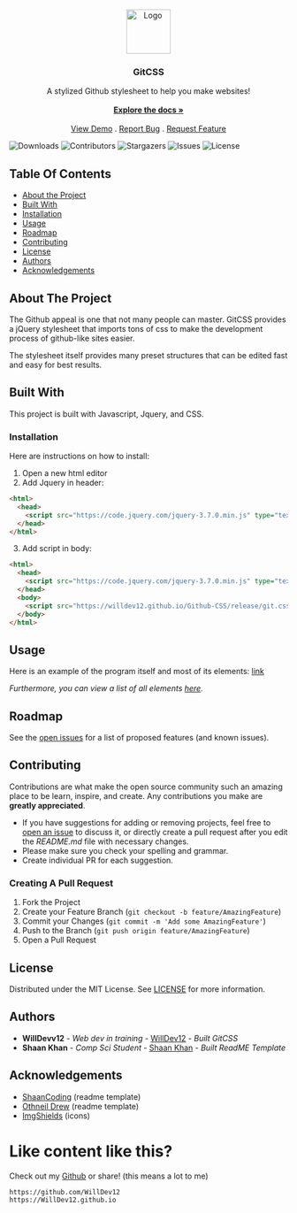 <br/>
<p align="center">
  <a href="https://github.com/WillDev12/Github-CSS">
    <img src="https://cdn.icon-icons.com/icons2/2351/PNG/512/logo_github_icon_143196.png" alt="Logo" width="80" height="80">
  </a>

  <h3 align="center">GitCSS</h3>

  <p align="center">
    A stylized Github stylesheet to help you make websites!
    <br/>
    <br/>
    <a href="https://github.com/WillDev12/Github-CSS"><strong>Explore the docs »</strong></a>
    <br/>
    <br/>
    <a href="https://github.com/WillDev12/Github-CSS">View Demo</a>
    .
    <a href="https://github.com/WillDev12/Github-CSS/issues">Report Bug</a>
    .
    <a href="https://github.com/WillDev12/Github-CSS/issues">Request Feature</a>
  </p>
</p>

![Downloads](https://img.shields.io/github/downloads/WillDev12/Github-CSS/total) ![Contributors](https://img.shields.io/github/contributors/WillDev12/Github-CSS?color=dark-green) ![Stargazers](https://img.shields.io/github/stars/WillDev12/Github-CSS?style=social) ![Issues](https://img.shields.io/github/issues/WillDev12/Github-CSS) ![License](https://img.shields.io/github/license/WillDev12/Github-CSS) 

## Table Of Contents

* [About the Project](#about-the-project)
* [Built With](#built-with)
* [Installation](#installation)
* [Usage](#usage)
* [Roadmap](#roadmap)
* [Contributing](#contributing)
* [License](#license)
* [Authors](#authors)
* [Acknowledgements](#acknowledgements)

## About The Project

The Github appeal is one that not many people can master.  GitCSS provides a jQuery stylesheet that imports tons of css to make the development process of github-like sites easier.

The stylesheet itself provides many preset structures that can be edited fast and easy for best results.

## Built With

This project is built with Javascript, Jquery, and CSS.

### Installation

Here are instructions on how to install:

1. Open a new html editor
2. Add Jquery in header:

``` html
<html>
  <head>
    <script src="https://code.jquery.com/jquery-3.7.0.min.js" type="text/javascript"></script>
  </head>
</html>
```

3. Add script in body:

``` html
<html>
  <head>
    <script src="https://code.jquery.com/jquery-3.7.0.min.js" type="text/javascript"></script>
  </head>
  <body>
    <script src="https://willdev12.github.io/Github-CSS/release/git.css-1.0.0.js"></script>
  </body>
</html>
```

## Usage

Here is an example of the program itself and most of its elements: [link](./preview/pr.html)

_Furthermore, you can view a list of all elements [here](./preview/elements.md)._

## Roadmap

See the [open issues](https://github.com/WillDev12/Github-CSS/issues) for a list of proposed features (and known issues).

## Contributing

Contributions are what make the open source community such an amazing place to be learn, inspire, and create. Any contributions you make are **greatly appreciated**.
* If you have suggestions for adding or removing projects, feel free to [open an issue](https://github.com/WillDev12/Github-CSS/issues/new) to discuss it, or directly create a pull request after you edit the *README.md* file with necessary changes.
* Please make sure you check your spelling and grammar.
* Create individual PR for each suggestion.

### Creating A Pull Request

1. Fork the Project
2. Create your Feature Branch (`git checkout -b feature/AmazingFeature`)
3. Commit your Changes (`git commit -m 'Add some AmazingFeature'`)
4. Push to the Branch (`git push origin feature/AmazingFeature`)
5. Open a Pull Request

## License

Distributed under the MIT License. See [LICENSE](https://github.com/WillDev12/Github-CSS/blob/main/LICENSE.md) for more information.

## Authors

* **WillDevv12** - _Web dev in training_ - [WillDev12](https://github.com/WillDev12) - _Built GitCSS_
* **Shaan Khan** - *Comp Sci Student* - [Shaan Khan](https://github.com/ShaanCoding/) - *Built ReadME Template*

## Acknowledgements

* [ShaanCoding](https://github.com/ShaanCoding/) (readme template)
* [Othneil Drew](https://github.com/othneildrew/Best-README-Template) (readme template)
* [ImgShields](https://shields.io/) (icons)

# Like content like this?

Check out my [Github](https://github.com/WillDev12) or share! (this means a lot to me)
```
https://github.com/WillDev12
https://WillDev12.github.io
```
